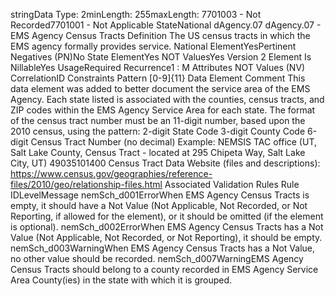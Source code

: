 

stringData Type: 2minLength: 255maxLength: 
7701003 - Not Recorded7701001 - Not Applicable
StateNational
dAgency.07
dAgency.07 - EMS Agency Census Tracts
Definition
The US census tracts in which the EMS agency formally provides service.
National ElementYesPertinent Negatives (PN)No
State ElementYes
NOT ValuesYes
Version 2 Element
Is NillableYes
UsageRequired
Recurrence1 : M
Attributes
NOT Values (NV)
CorrelationID
Constraints
Pattern
[0-9]{11}
Data Element Comment
This data element was added to better document the service area of the EMS Agency. Each state listed is associated with the
counties, census tracts, and ZIP codes within the EMS Agency Service Area for each state. 
The format of the census tract number must be an 11-digit number, based upon the 2010 census, using the pattern: 
2-digit State Code 3-digit County Code 6-digit Census Tract Number (no decimal) 
Example: NEMSIS TAC office (UT, Salt Lake County, Census Tract - located at 295 Chipeta Way, Salt Lake City, UT)
49035101400 
Census Tract Data Website (files and descriptions): 
https://www.census.gov/geographies/reference-files/2010/geo/relationship-files.html
Associated Validation Rules
Rule IDLevelMessage
nemSch_d001ErrorWhen EMS Agency Census Tracts is empty, it should have a Not Value (Not Applicable, Not
Recorded, or Not Reporting, if allowed for the element), or it should be omitted (if the element is
optional).
nemSch_d002ErrorWhen EMS Agency Census Tracts has a Not Value (Not Applicable, Not Recorded, or Not
Reporting), it should be empty.
nemSch_d003WarningWhen EMS Agency Census Tracts has a Not Value, no other value should be recorded.
nemSch_d007WarningEMS Agency Census Tracts should belong to a county recorded in EMS Agency Service Area
County(ies) in the state with which it is grouped.